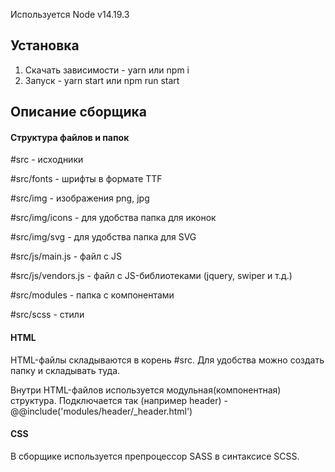 Используется Node v14.19.3

## Установка
1. Скачать зависимости - yarn или npm i
2. Запуск - yarn start или npm run start

## Описание сборщика
#### Структура файлов и папок
 \#src - исходники
 
 \#src/fonts - шрифты в формате TTF
 
 \#src/img - изображения png, jpg
 
 \#src/img/icons - для удобства папка для иконок

 \#src/img/svg - для удобства папка для SVG

\#src/js/main.js - файл с JS

\#src/js/vendors.js - файл с JS-библиотеками (jquery, swiper и т.д.)

\#src/modules - папка с компонентами

\#src/scss - стили

#### HTML
HTML-файлы складываются в корень \#src. Для удобства можно создать папку и складывать туда.

Внутри HTML-файлов используется модульная(компонентная) структура. Подключается так (например header) - @@include('modules/header/_header.html')

#### CSS
В сборщике используется препроцессор SASS в синтаксисе SCSS.

